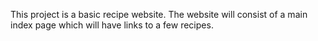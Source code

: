 This project is a basic recipe website.
The website will consist of a main index page which will have links to a few recipes.